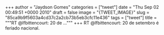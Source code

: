 
+++
author = "Jaydson Gomes"
categories = ["tweet"]
date = "Thu Sep 02 00:49:51 +0000 2010"
draft = false
image = "{TWEET_IMAGE}"
slug = "85ca9b9f5603a4cd37c2a2cb73b5eb3cfc11e436"
tags = ["tweet"]
title = """RT @lfbittencourt: 20 de ..."""
+++
RT @lfbittencourt: 20 de setembro é feriado nacional.
